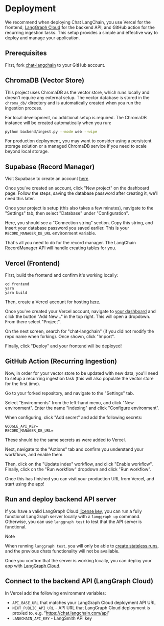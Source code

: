 # Deployment

We recommend when deploying Chat LangChain, you use Vercel for the frontend, [LangGraph Cloud](https://langchain-ai.github.io/langgraph/cloud/) for the backend API, and GitHub action for the recurring ingestion tasks. This setup provides a simple and effective way to deploy and manage your application.

## Prerequisites

First, fork [chat-langchain](https://github.com/langchain-ai/chat-langchain) to your GitHub account.

## ChromaDB (Vector Store)

This project uses ChromaDB as the vector store, which runs locally and doesn't require any external setup. The vector database is stored in the `chroma_db/` directory and is automatically created when you run the ingestion process.

For local development, no additional setup is required. The ChromaDB instance will be created automatically when you run:

```bash
python backend/ingest.py --mode web --wipe
```

For production deployment, you may want to consider using a persistent storage solution or a managed ChromaDB service if you need to scale beyond local storage.

## Supabase (Record Manager)

Visit Supabase to create an account [here](https://supabase.com/dashboard).

Once you've created an account, click "New project" on the dashboard page.
Follow the steps, saving the database password after creating it, we'll need this later.

Once your project is setup (this also takes a few minutes), navigate to the "Settings" tab, then select "Database" under "Configuration".

Here, you should see a "Connection string" section. Copy this string, and insert your database password you saved earlier. This is your `RECORD_MANAGER_DB_URL` environment variable.

That's all you need to do for the record manager. The LangChain RecordManager API will handle creating tables for you.

## Vercel (Frontend)

First, build the frontend and confirm it's working locally:

```shell
cd frontend
yarn
yarn build
```

Then, create a Vercel account for hosting [here](https://vercel.com/signup).

Once you've created your Vercel account, navigate to [your dashboard](https://vercel.com/) and click the button "Add New..." in the top right.
This will open a dropdown. From there select "Project".

On the next screen, search for "chat-langchain" (if you did not modify the repo name when forking). Once shown, click "Import".

Finally, click "Deploy" and your frontend will be deployed!

## GitHub Action (Recurring Ingestion)

Now, in order for your vector store to be updated with new data, you'll need to setup a recurring ingestion task (this will also populate the vector store for the first time).

Go to your forked repository, and navigate to the "Settings" tab.

Select "Environments" from the left-hand menu, and click "New environment". Enter the name "Indexing" and click "Configure environment".

When configuring, click "Add secret" and add the following secrets:

```
GOOGLE_API_KEY=
RECORD_MANAGER_DB_URL=
```

These should be the same secrets as were added to Vercel.

Next, navigate to the "Actions" tab and confirm you understand your workflows, and enable them.

Then, click on the "Update index" workflow, and click "Enable workflow". Finally, click on the "Run workflow" dropdown and click "Run workflow".

Once this has finished you can visit your production URL from Vercel, and start using the app!

## Run and deploy backend API server

If you have a valid LangGraph Cloud [license key](https://langchain-ai.github.io/langgraph/cloud/deployment/self_hosted/), you can run a fully functional LangGraph server locally with a `langgraph up` command. Otherwise, you can use `langgraph test` to test that the API server is functional.

> [!NOTE]
> When running `langgraph test`, you will only be able to [create stateless runs](https://langchain-ai.github.io/langgraph/cloud/how-tos/cloud_examples/stateless_runs/), and the previous chats functionality will not be available.

Once you confirm that the server is working locally, you can deploy your app with [LangGraph Cloud](https://langchain-ai.github.io/langgraph/cloud/).

## Connect to the backend API (LangGraph Cloud)

In Vercel add the following environment variables:
- `API_BASE_URL` that matches your LangGraph Cloud deployment API URL
- `NEXT_PUBLIC_API_URL` - API URL that LangGraph Cloud deployment is proxied to, e.g. "https://chat.langchain.com/api"
- `LANGCHAIN_API_KEY` - LangSmith API key